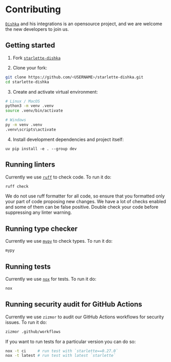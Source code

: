 # Contributing

[`Dishka`](https://github.com/reagento/dishka) and his integrations is an opensource project, and we are welcome the new developers to join us.

## Getting started

1. Fork [`starlette-dishka`](https://github.com/reagento/starlette-dishka)

2. Clone your fork:

```bash
git clone https://github.com/<USERNAME>/starlette-dishka.git
cd starlette-dishka
```

3. Create and activate virtual environment:

```bash
# Linux / MacOS
python3 -m venv .venv
source .venv/bin/activate

# Windows
py -m venv .venv
.venv\scripts\activate
```

4. Install development dependencies and project itself:

```text
uv pip install -e . --group dev
```

## Running linters

Currently we use [`ruff`](https://github.com/astral-sh/ruff) to check code. To run it do:

```bash
ruff check
```

We do not use ruff formatter for all code, so ensure that you formatted only your part of code proposing new changes.
We have a lot of checks enabled and some of them can be false positive.
Double check your code before suppressing any linter warning.

## Running type checker

Currently we use [`mypy`](https://github.com/python/mypy) to check types. To run it do:

```bash
mypy
```

## Running tests

Currently we use [`nox`](https://github.com/wntrblm/nox) for tests. To run it do:

```bash
nox
```

## Running security audit for GitHub Actions

Currently we use ``zizmor`` to audit our GitHub Actions workflows for security issues. To run it do:

```bash
zizmor .github/workflows
```

If you want to run tests for a particular version you can do so:

```bash
nox -t ci     # run test with `starlette==0.27.0`
nox -t latest # run test with latest `starlette`
```
